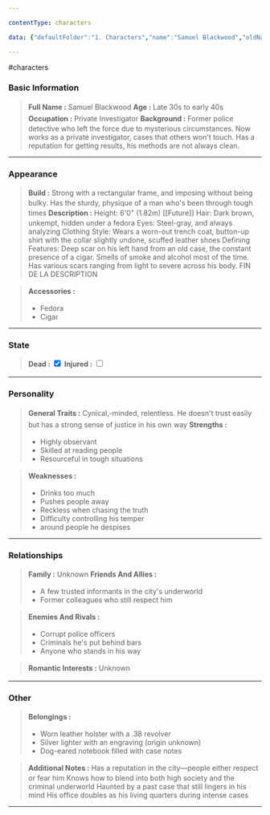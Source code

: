 ```yaml
---

contentType: characters

data: {"defaultFolder":"1. Characters","name":"Samuel Blackwood","oldName":"Samuel Blackwood","contentType":"characters","template":{"BasicInformation":{"FullName":{"value":"Samuel Blackwood","type":"text"},"Age":{"value":"Late 30s to early 40s","type":"text"},"Occupation":{"value":"Private Investigator","type":"text"},"Background":{"value":"Former police detective who left the force due to mysterious circumstances. Now works as a private investigator, cases that others won't touch. Has a reputation for getting results, his methods are not always clean.","type":"textarea"}},"Appearance":{"Build":{"value":"Strong with a rectangular frame, and imposing without being bulky. Has the sturdy, physique of a man who's been through tough times","type":"text"},"Description":{"value":"    Height: 6'0\" (1.82m) [[Future]]\nHair: Dark brown, unkempt, hidden under a fedora\nEyes: Steel-gray, and always analyzing\n\n    Clothing Style: Wears a worn-out trench coat, button-up shirt with the collar slightly undone, scuffed leather shoes\n\n    Defining Features: Deep scar on his left hand from an old case, the constant presence of a cigar. Smells of smoke and alcohol most of the time. Has various scars ranging from light to severe across his body.\n\n\n\n\n\nFIN DE LA DESCRIPTION","type":"textarea"},"Accessories":{"value":["Fedora","Cigar"],"type":"array:text"}},"State":{"Dead":{"value":true,"type":"boolean"},"Injured":{"value":false,"type":"boolean"}},"Personality":{"GeneralTraits":{"value":"Cynical,-minded, relentless. He doesn't trust easily but has a strong sense of justice in his own way","type":""},"Strengths":{"value":["Highly observant","Skilled at reading people","Resourceful in tough situations"],"type":"array:text"},"Weaknesses":{"value":["Drinks too much","Pushes people away","Reckless when chasing the truth","Difficulty controlling his temper ","around people he despises",""],"type":"array:text"}},"Relationships":{"Family":{"value":["Unknown"],"type":"array:text"},"FriendsAndAllies":{"value":["A few trusted informants in the city's underworld","Former colleagues who still respect him"],"type":"array:textarea"},"EnemiesAndRivals":{"value":[" Corrupt police officers","Criminals he's put behind bars","Anyone who stands in his way",""],"type":"array:text"},"RomanticInterests":{"value":["Unknown"],"type":"array:text"}},"Other":{"Belongings":{"value":["Worn leather holster with a .38 revolver","Silver lighter with an engraving (origin unknown)","Dog-eared notebook filled with case notes","",""],"type":"array:text"},"AdditionalNotes":{"value":"Has a reputation in the city—people either respect or fear him\n        Knows how to blend into both high society and the criminal underworld\n        Haunted by a past case that still lingers in his mind\n        His office doubles as his living quarters during intense cases","type":"textarea"}}}}

---
```


#characters

### Basic Information
> <span style='display: inline-flex;font-weight: bold;white-space: nowrap;overflow: hidden;margin: 3px 0px;'>Full Name : </span> Samuel Blackwood 
> <span style='display: inline-flex;font-weight: bold;white-space: nowrap;overflow: hidden;margin: 3px 0px;'>Age : </span> Late 30s to early 40s 
> <span style='display: inline-flex;font-weight: bold;white-space: nowrap;overflow: hidden;margin: 3px 0px;'>Occupation : </span> Private Investigator 
> <span style='display: inline-flex;font-weight: bold;white-space: nowrap;overflow: hidden;margin: 3px 0px;'>Background : </span> <span class='content-creation-textarea'><span>Former police detective who left the force due to mysterious circumstances. Now works as a private investigator, cases that others won't touch. Has a reputation for getting results, his methods are not always clean.</span> 
</span>


---
### Appearance
> <span style='display: inline-flex;font-weight: bold;white-space: nowrap;overflow: hidden;margin: 3px 0px;'>Build : </span> Strong with a rectangular frame, and imposing without being bulky. Has the sturdy, physique of a man who's been through tough times 
> <span style='display: inline-flex;font-weight: bold;white-space: nowrap;overflow: hidden;margin: 3px 0px;'>Description : </span> <span class='content-creation-textarea'><span>    Height: 6'0" (1.82m) [[Future]]</span>
<span>Hair: Dark brown, unkempt, hidden under a fedora</span>
<span>Eyes: Steel-gray, and always analyzing</span>
</span></span>
<span>    Clothing Style: Wears a worn-out trench coat, button-up shirt with the collar slightly undone, scuffed leather shoes</span>
</span></span>
<span>    Defining Features: Deep scar on his left hand from an old case, the constant presence of a cigar. Smells of smoke and alcohol most of the time. Has various scars ranging from light to severe across his body.</span>
</span></span>
</span></span>
</span></span>
</span></span>
</span></span>
<span>FIN DE LA DESCRIPTION</span> 
</span>

> <span style='display: inline-flex;font-weight: bold;white-space: nowrap;overflow: hidden;margin: 3px 0px;'>Accessories : </span> 
>+ Fedora 
>+ Cigar 


---
### State
> <span style='display: inline-flex;font-weight: bold;white-space: nowrap;overflow: hidden;margin: 3px 0px;'>Dead : </span>  <input type="checkbox" checked>
> <span style='display: inline-flex;font-weight: bold;white-space: nowrap;overflow: hidden;margin: 3px 0px;'>Injured : </span>  <input type="checkbox" >

---
### Personality
> <span style='display: inline-flex;font-weight: bold;white-space: nowrap;overflow: hidden;margin: 3px 0px;'>General Traits : </span> Cynical,-minded, relentless. He doesn't trust easily but has a strong sense of justice in his own way 
> <span style='display: inline-flex;font-weight: bold;white-space: nowrap;overflow: hidden;margin: 3px 0px;'>Strengths : </span> 
>+ Highly observant 
>+ Skilled at reading people 
>+ Resourceful in tough situations 

> <span style='display: inline-flex;font-weight: bold;white-space: nowrap;overflow: hidden;margin: 3px 0px;'>Weaknesses : </span> 
>+ Drinks too much 
>+ Pushes people away 
>+ Reckless when chasing the truth 
>+ Difficulty controlling his temper 
>+ around people he despises 


---
### Relationships
> <span style='display: inline-flex;font-weight: bold;white-space: nowrap;overflow: hidden;margin: 3px 0px;'>Family : </span> Unknown 
> <span style='display: inline-flex;font-weight: bold;white-space: nowrap;overflow: hidden;margin: 3px 0px;'>Friends And Allies : </span> 
>+ A few trusted informants in the city's underworld 
>+ Former colleagues who still respect him 

> <span style='display: inline-flex;font-weight: bold;white-space: nowrap;overflow: hidden;margin: 3px 0px;'>Enemies And Rivals : </span> 
>+ Corrupt police officers 
>+ Criminals he's put behind bars 
>+ Anyone who stands in his way 

> <span style='display: inline-flex;font-weight: bold;white-space: nowrap;overflow: hidden;margin: 3px 0px;'>Romantic Interests : </span> Unknown 

---
### Other
> <span style='display: inline-flex;font-weight: bold;white-space: nowrap;overflow: hidden;margin: 3px 0px;'>Belongings : </span> 
>+ Worn leather holster with a .38 revolver 
>+ Silver lighter with an engraving (origin unknown) 
>+ Dog-eared notebook filled with case notes 

> <span style='display: inline-flex;font-weight: bold;white-space: nowrap;overflow: hidden;margin: 3px 0px;'>Additional Notes : </span> <span class='content-creation-textarea'><span>Has a reputation in the city—people either respect or fear him</span>
<span>        Knows how to blend into both high society and the criminal underworld</span>
<span>        Haunted by a past case that still lingers in his mind</span>
<span>        His office doubles as his living quarters during intense cases</span> 
</span>


---
